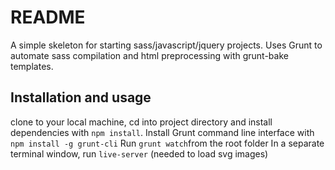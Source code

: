 # README 

A simple skeleton for starting sass/javascript/jquery projects.
Uses Grunt to automate sass compilation and html preprocessing with grunt-bake templates.


## Installation and usage

clone to your local machine, cd into project directory and install dependencies
with ```npm install```.
Install Grunt command line interface with ```npm install -g grunt-cli``` 
Run ```grunt watch```from the root folder 
In a separate terminal window, run ```live-server``` (needed to load svg images)


